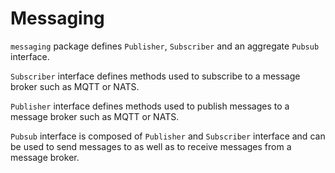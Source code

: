 # Messaging

`messaging` package defines `Publisher`, `Subscriber` and an aggregate `Pubsub` interface. 

`Subscriber` interface defines methods used to subscribe to a message broker such as MQTT or NATS. 

`Publisher` interface defines methods used to publish messages to a message broker such as MQTT or NATS.

`Pubsub` interface is composed of `Publisher` and `Subscriber` interface and can be used to send messages to as well as to receive messages from a message broker.

